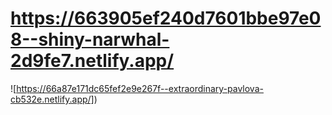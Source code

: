 # https://663905ef240d7601bbe97e08--shiny-narwhal-2d9fe7.netlify.app/
![https://66a87e171dc65fef2e9e267f--extraordinary-pavlova-cb532e.netlify.app/])



